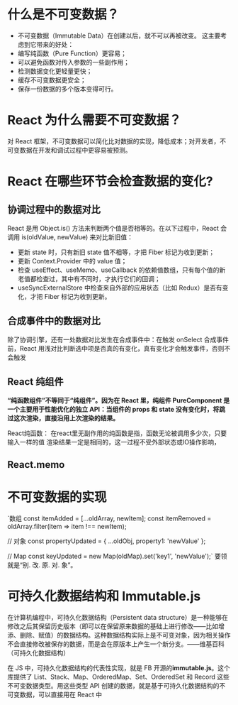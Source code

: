 # 什么是不可变数据？
- 不可变数据（Immutable Data）在创建以后，就不可以再被改变。
这主要考虑到它带来的好处：
- 编写纯函数（Pure Function）更容易；
- 可以避免函数对传入参数的一些副作用；
- 检测数据变化更轻量更快；
- 缓存不可变数据更安全；
- 保存一份数据的多个版本变得可行。
# React 为什么需要不可变数据？
对 React 框架，不可变数据可以简化比对数据的实现，降低成本；对开发者，不可变数据在开发和调试过程中更容易被预测。
# React 在哪些环节会检查数据的变化?
## 协调过程中的数据对比

React 是用 Object.is() 方法来判断两个值是否相等的。在以下过程中，React 会调用 is(oldValue, newValue) 来对比新旧值：
- 更新 state 时，只有新旧 state 值不相等，才把 Fiber 标记为收到更新；
- 更新 Context.Provider 中的 value 值；
- 检查 useEffect、useMemo、useCallback 的依赖值数组，只有每个值的新老值都检查过，其中有不同时，才执行它们的回调；
- useSyncExternalStore 中检查来自外部的应用状态（比如 Redux）是否有变化，才把 Fiber 标记为收到更新。
## 合成事件中的数据对比
除了协调引擎，还有一处数据对比发生在合成事件中：在触发 onSelect 合成事件前，React 用浅对比判断选中项是否真的有变化，真有变化才会触发事件，否则不会触发
## React 纯组件
**“纯函数组件”不等同于“纯组件”。因为在 React 里，纯组件 PureComponent 是一个主要用于性能优化的独立 API：当组件的 props 和 state 没有变化时，将跳过这次渲染，直接沿用上次渲染的结果。**

React纯函数：
在react里无副作用的纯函数是指，函数无论被调用多少次，只要输入一样的值 渲染结果一定是相同的，这一过程不受外部状态或IO操作影响，
## React.memo

# 不可变数据的实现
`数组
const itemAdded = [...oldArray, newItem];
const itemRemoved = oldArray.filter(item => item !== newItem);

// 对象
const propertyUpdated = { ...oldObj, property1: 'newValue' };

// Map
const keyUpdated = new Map(oldMap).set('key1', 'newValue');`
要领就是“别. 改. 原. 对. 象”。
# 可持久化数据结构和 Immutable.js
在计算机编程中，可持久化数据结构（Persistent data structure）是一种能够在修改之后其保留历史版本（即可以在保留原来数据的基础上进行修改——比如增添、删除、赋值）的数据结构。这种数据结构实际上是不可变对象，因为相关操作不会直接修改被保存的数据，而是会在原版本上产生一个新分支。——维基百科（可持久化数据结构）

在 JS 中，可持久化数据结构的代表性实现，就是 FB 开源的**immutable.js**。这个库提供了 List、Stack、Map、OrderedMap、Set、OrderedSet 和 Record 这些不可变数据类型。用这些类型 API 创建的数据，就是基于可持久化数据结构的不可变数据，可以直接用在 React 中
